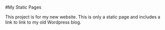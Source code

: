 #My Static Pages

This project is for my new website. This is only a static page and includes a link to link to my old Wordpress blog.
